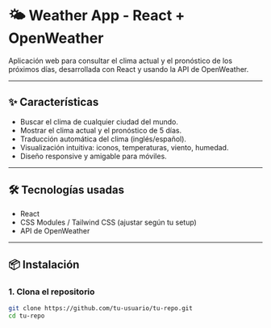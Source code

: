 # 🌤️ Weather App - React + OpenWeather

Aplicación web para consultar el clima actual y el pronóstico de los próximos días, desarrollada con React y usando la API de OpenWeather.

---

## ✨ Características

- Buscar el clima de cualquier ciudad del mundo.
- Mostrar el clima actual y el pronóstico de 5 días.
- Traducción automática del clima (inglés/español).
- Visualización intuitiva: iconos, temperaturas, viento, humedad.
- Diseño responsive y amigable para móviles.

---

## 🛠️ Tecnologías usadas

- React
- CSS Modules / Tailwind CSS (ajustar según tu setup)
- API de OpenWeather

---

## 📦 Instalación

### 1. Clona el repositorio

```bash
git clone https://github.com/tu-usuario/tu-repo.git
cd tu-repo
```
